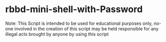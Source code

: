 # rbbd-mini-shell-with-Password


Note:
This Script is intended to be used for educational purposes only, no-one involved in the creation of this script may be held responsible for any illegal acts brought by anyone by using this script
